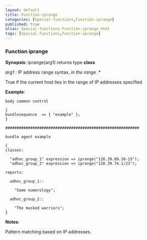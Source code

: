 ```yaml
---
layout: default
title: Function-iprange
categories: [Special-functions,Function-iprange]
published: true
alias: Special-functions-Function-iprange.html
tags: [Special-functions,Function-iprange]
---
```


### Function iprange

**Synopsis**: iprange(arg1) returns type **class**

  
 *arg1* : IP address range syntax, *in the range* .\*   

True if the current host lies in the range of IP addresses specified

**Example**:  
   

```cf3
body common control

{
bundlesequence  => { "example" };
}

###########################################################

bundle agent example

{     
classes:

  "adhoc_group_1" expression => iprange("128.39.89.10-15");
  "adhoc_group_2" expression => iprange("128.39.74.1/23");

reports:

  adhoc_group_1::

    "Some numerology";

  adhoc_group_2::

    "The masked warriors";
}
```

**Notes**:  
   

Pattern matching based on IP addresses.
